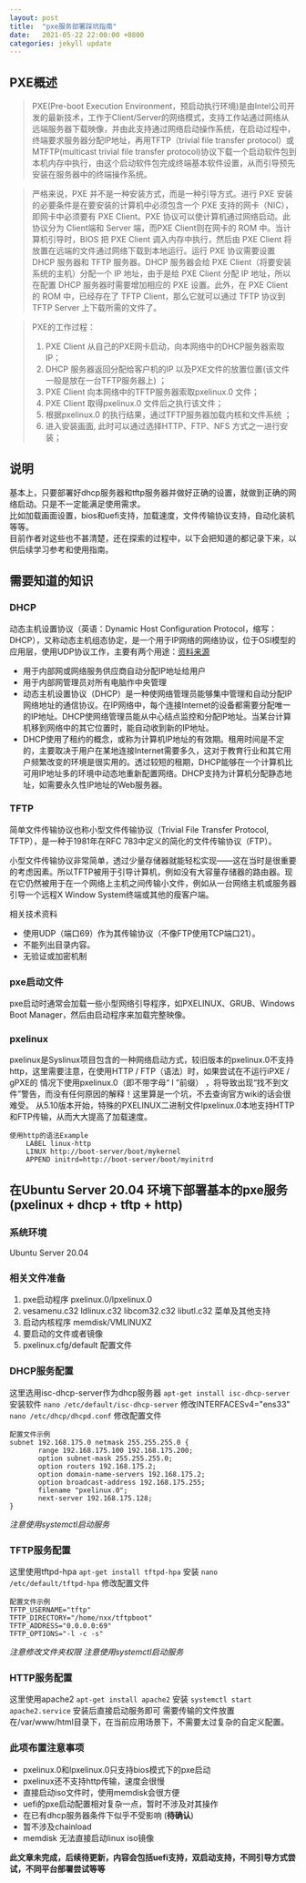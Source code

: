 ```yaml
---
layout: post
title:  "pxe服务部署踩坑指南"
date:   2021-05-22 22:00:00 +0800
categories: jekyll update
---
```

## PXE概述
> PXE(Pre-boot Execution Environment，预启动执行环境)是由Intel公司开发的最新技术，工作于Client/Server的网络模式，支持工作站通过网络从远端服务器下载映像，并由此支持通过网络启动操作系统，在启动过程中，终端要求服务器分配IP地址，再用TFTP（trivial file transfer protocol）或MTFTP(multicast trivial file transfer protocol)协议下载一个启动软件包到本机内存中执行，由这个启动软件包完成终端基本软件设置，从而引导预先安装在服务器中的终端操作系统。

> 严格来说，PXE 并不是一种安装方式，而是一种引导方式。进行 PXE 安装的必要条件是在要安装的计算机中必须包含一个 PXE 支持的网卡（NIC），即网卡中必须要有 PXE Client。PXE 协议可以使计算机通过网络启动。此协议分为 Client端和 Server 端，而PXE Client则在网卡的 ROM 中。当计算机引导时，BIOS 把 PXE Client 调入内存中执行，然后由 PXE Client 将放置在远端的文件通过网络下载到本地运行。运行 PXE 协议需要设置 DHCP 服务器和 TFTP 服务器。DHCP 服务器会给 PXE Client（将要安装系统的主机）分配一个 IP 地址，由于是给 PXE Client 分配 IP 地址，所以在配置 DHCP 服务器时需要增加相应的 PXE 设置。此外，在 PXE Client 的 ROM 中，已经存在了 TFTP Client，那么它就可以通过 TFTP 协议到 TFTP Server 上下载所需的文件了。

> PXE的工作过程：
> 1. PXE Client 从自己的PXE网卡启动，向本网络中的DHCP服务器索取IP；
> 2. DHCP 服务器返回分配给客户机的IP 以及PXE文件的放置位置(该文件一般是放在一台TFTP服务器上) ；
> 3. PXE Client 向本网络中的TFTP服务器索取pxelinux.0 文件；
> 4. PXE Client 取得pxelinux.0 文件后之执行该文件；
> 5. 根据pxelinux.0 的执行结果，通过TFTP服务器加载内核和文件系统 ；
> 6. 进入安装画面, 此时可以通过选择HTTP、FTP、NFS 方式之一进行安装；

## 说明
基本上，只要部署好dhcp服务器和tftp服务器并做好正确的设置，就做到正确的网络启动。只是不一定能满足使用需求。  
比如加载画面设置，bios和uefi支持，加载速度，文件传输协议支持，自动化装机等等。  
目前作者对这些也不甚清楚，还在探索的过程中，以下会把知道的都记录下来，以供后续学习参考和使用指南。

## 需要知道的知识
### DHCP
动态主机设置协议（英语：Dynamic Host Configuration Protocol，缩写：DHCP），又称动态主机组态协定，是一个用于IP网络的网络协议，位于OSI模型的应用层，使用UDP协议工作，主要有两个用途：[资料来源]("https://zh.wikipedia.org/wiki/%E5%8A%A8%E6%80%81%E4%B8%BB%E6%9C%BA%E8%AE%BE%E7%BD%AE%E5%8D%8F%E8%AE%AE" "Wiki-DHCP")

- 用于内部网或网络服务供应商自动分配IP地址给用户
- 用于内部网管理员对所有电脑作中央管理
- 动态主机设置协议（DHCP）是一种使网络管理员能够集中管理和自动分配IP网络地址的通信协议。在IP网络中，每个连接Internet的设备都需要分配唯一的IP地址。DHCP使网络管理员能从中心结点监控和分配IP地址。当某台计算机移到网络中的其它位置时，能自动收到新的IP地址。
- DHCP使用了租约的概念，或称为计算机IP地址的有效期。租用时间是不定的，主要取决于用户在某地连接Internet需要多久，这对于教育行业和其它用户频繁改变的环境是很实用的。透过较短的租期，DHCP能够在一个计算机比可用IP地址多的环境中动态地重新配置网络。DHCP支持为计算机分配静态地址，如需要永久性IP地址的Web服务器。

### TFTP
简单文件传输协议也称小型文件传输协议（Trivial File Transfer Protocol, TFTP），是一种于1981年在RFC 783中定义的简化的文件传输协议（FTP）。

小型文件传输协议非常简单，透过少量存储器就能轻松实现——这在当时是很重要的考虑因素。所以TFTP被用于引导计算机，例如没有大容量存储器的路由器。现在它仍然被用于在一个网络上主机之间传输小文件，例如从一台网络主机或服务器引导一个远程X Window System终端或其他的瘦客户端。

相关技术资料
- 使用UDP（端口69）作为其传输协议（不像FTP使用TCP端口21）。
- 不能列出目录内容。
- 无验证或加密机制

### pxe启动文件
pxe启动时通常会加载一些小型网络引导程序，如PXELINUX、GRUB、Windows Boot Manager，然后由启动程序来加载完整映像。
### pxelinux
pxelinux是Syslinux项目包含的一种网络启动方式，较旧版本的pxelinux.0不支持http，这里需要注意，在使用HTTP / FTP（语法）时，如果尝试在不运行iPXE / gPXE的 情况下使用pxelinux.0（即不带字母“ l ”前缀） ，将导致出现“找不到文件”警告，而没有任何原因的解释！这里算是一个坑，不去查询官方wiki的话会很难受。
从5.10版本开始，特殊的PXELINUX二进制文件lpxelinux.0本地支持HTTP和FTP传输，从而大大提高了加载速度。

``` 
使用http的语法Example  
    LABEL linux-http
    LINUX http://boot-server/boot/mykernel
    APPEND initrd=http://boot-server/boot/myinitrd

```

## 在Ubuntu Server 20.04 环境下部署基本的pxe服务 (pxelinux + dhcp + tftp + http)

### 系统环境
Ubuntu Server 20.04

### 相关文件准备
1. pxe启动程序 pxelinux.0/lpxelinux.0
2. vesamenu.c32 ldlinux.c32 libcom32.c32 libutl.c32 菜单及其他支持
3. 启动内核程序 memdisk/VMLINUXZ
4. 要启动的文件或者镜像
5. pxelinux.cfg/default 配置文件

### DHCP服务配置
这里选用isc-dhcp-server作为dhcp服务器
`apt-get install isc-dhcp-server `  安装软件 
`nano /etc/default/isc-dhcp-server` 修改INTERFACESv4="ens33"
`nano /etc/dhcp/dhcpd.conf` 修改配置文件

``` 
配置文件示例
subnet 192.168.175.0 netmask 255.255.255.0 {
       range 192.168.175.100 192.168.175.200;
       option subnet-mask 255.255.255.0;
       option routers 192.168.175.2;
       option domain-name-servers 192.168.175.2;
       option broadcast-address 192.168.175.255;
       filename "pxelinux.0";
       next-server 192.168.175.128;
}
```
*注意使用systemctl启动服务*

### TFTP服务配置
这里使用tftpd-hpa
`apt-get install tftpd-hpa` 安装
`nano /etc/default/tftpd-hpa` 修改配置文件
```
配置文件示例
TFTP_USERNAME="tftp"
TFTP_DIRECTORY="/home/nxx/tftpboot"
TFTP_ADDRESS="0.0.0.0:69"
TFTP_OPTIONS="-l -c -s"
```
*注意修改文件夹权限*
*注意使用systemctl启动服务*

### HTTP服务配置
这里使用apache2
`apt-get install apache2` 安装
`systemctl start apache2.service` 安装后直接启动服务即可
需要传输的文件放置在/var/www/html目录下，在当前应用场景下，不需要太过复杂的自定义配置。

### 此项布置注意事项
- pxelinux.0和lpxelinux.0只支持bios模式下的pxe启动
- pxelinux还不支持http传输，速度会很慢
- 直接启动iso文件时，使用memdisk会很方便
- uefi的pxe启动配置相对复杂一点，暂时不涉及对其操作
- 在已有dhcp服务器条件下似乎不受影响 (**待确认**)
- 暂不涉及chainload
- memdisk 无法直接启动linux iso镜像

**此文章未完成，后续待更新，内容会包括uefi支持，双启动支持，不同引导方式尝试，不同平台部署尝试等等**
